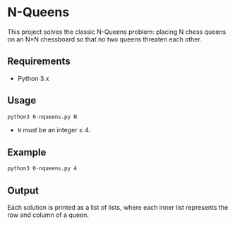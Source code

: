 # N-Queens

This project solves the classic N-Queens problem: placing N chess queens on an N×N chessboard so that no two queens threaten each other.

## Requirements

- Python 3.x

## Usage

```bash
python3 0-nqueens.py N
```

- `N` must be an integer ≥ 4.

## Example

```bash
python3 0-nqueens.py 4
```

## Output

Each solution is printed as a list of lists, where each inner list represents the row and column of a queen.

